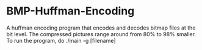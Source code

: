 # BMP-Huffman-Encoding

A huffman encoding program that encodes and decodes bitmap files at the bit level. The compressed pictures range around from 80% to 98% smaller.
To run the program, do ./main -g [filename]
